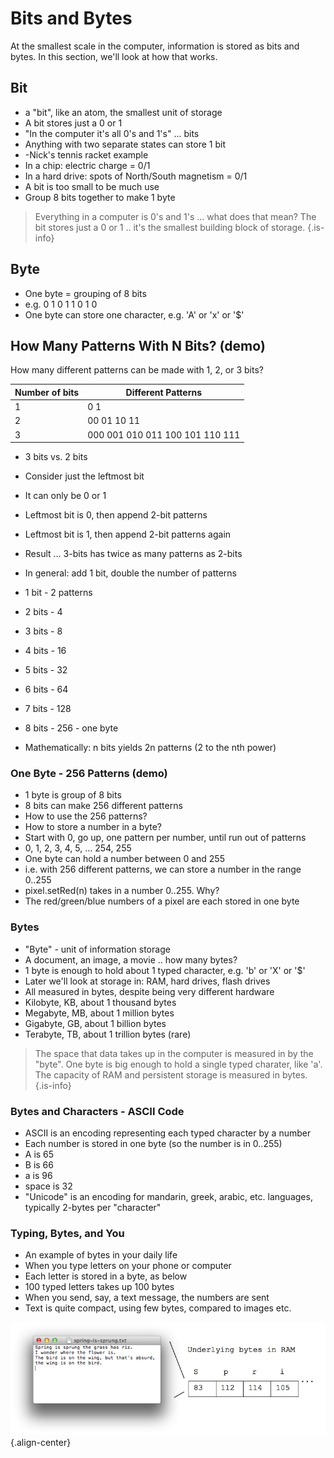 <!-- TITLE: Bits And Bytes -->
<!-- SUBTITLE: A quick summary of Bits And Bytes -->

# Bits and Bytes

At the smallest scale in the computer, information is stored as bits and bytes. In this section, we'll look at how that works.

## Bit
* a "bit", like an atom, the smallest unit of storage
* A bit stores just a 0 or 1
* "In the computer it's all 0's and 1's" ... bits
* Anything with two separate states can store 1 bit 
*  -Nick's tennis racket example
* In a chip: electric charge = 0/1
* In a hard drive: spots of North/South magnetism = 0/1
* A bit is too small to be much use
* Group 8 bits together to make 1 byte


> Everything in a computer is 0's and 1's ... what does that mean? The bit stores just a 0 or 1 .. it's the smallest building block of storage.
{.is-info}

## Byte
* One byte = grouping of 8 bits
* e.g. 0 1 0 1 1 0 1 0
* One byte can store one character, e.g. 'A' or 'x' or '$'

## How Many Patterns With N Bits? (demo)
How many different patterns can be made with 1, 2, or 3 bits?

| Number of bits        | Different Patterns           |
| ------------- | ----------- |
| 1      | 0 1 |
| 2      | 00 01 10 11      | 
| 3 | 000 001 010 011 100 101 110 111      | 

* 3 bits vs. 2 bits
* Consider just the leftmost bit
* It can only be 0 or 1
* Leftmost bit is 0, then append 2-bit patterns
* Leftmost bit is 1, then append 2-bit patterns again
* Result ... 3-bits has twice as many patterns as 2-bits


* In general: add 1 bit, double the number of patterns
* 1 bit - 2 patterns
* 2 bits - 4
* 3 bits - 8
* 4 bits - 16
* 5 bits - 32
* 6 bits - 64
* 7 bits - 128
* 8 bits - 256 - one byte
* Mathematically: n bits yields 2n patterns (2 to the nth power)

### One Byte - 256 Patterns (demo)

* 1 byte is group of 8 bits
* 8 bits can make 256 different patterns
* How to use the 256 patterns?
* How to store a number in a byte?
* Start with 0, go up, one pattern per number, until run out of patterns
* 0, 1, 2, 3, 4, 5, ... 254, 255
* One byte can hold a number between 0 and 255
* i.e. with 256 different patterns, we can store a number in the range 0..255
* pixel.setRed(n) takes in a number 0..255. Why?
* The red/green/blue numbers of a pixel are each stored in one byte

### Bytes

* "Byte" - unit of information storage
* A document, an image, a movie .. how many bytes?
* 1 byte is enough to hold about 1 typed character, e.g. 'b' or 'X' or '$'
* Later we'll look at storage in: RAM, hard drives, flash drives
* All measured in bytes, despite being very different hardware
* Kilobyte, KB, about 1 thousand bytes
* Megabyte, MB, about 1 million bytes
* Gigabyte, GB, about 1 billion bytes
* Terabyte, TB, about 1 trillion bytes (rare)

> The space that data takes up in the computer is measured in by the "byte". One byte is big enough to hold a single typed charater, like 'a'. The capacity of RAM and persistent storage is measured in bytes.
{.is-info}

### Bytes and Characters - ASCII Code

* ASCII is an encoding representing each typed character by a number
* Each number is stored in one byte (so the number is in 0..255)
* A is 65
* B is 66
* a is 96
* space is 32
* "Unicode" is an encoding for mandarin, greek, arabic, etc. languages, typically 2-bytes per "character"

### Typing, Bytes, and You

* An example of bytes in your daily life
* When you type letters on your phone or computer
* Each letter is stored in a byte, as below
* 100 typed letters takes up 100 bytes
* When you send, say, a text message, the numbers are sent
* Text is quite compact, using few bytes, compared to images etc.

![Hardware Letter Byte](/uploads/general-basic-concepts/hardware-letter-byte.jpg "Hardware Letter Byte"){.align-center}